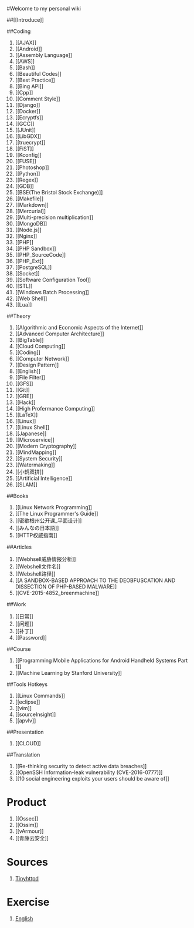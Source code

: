 #Welcome to my personal wiki

##[[Introduce]]

##Coding

1. [[AJAX]]
1. [[Android]]
1. [[Assembly Language]]
1. [[AWS]]
1. [[Bash]]
1. [[Beautiful Codes]]
1. [[Best Practice]]
1. [[Bing API]]
1. [[Cpp]]
1. [[Comment Style]]
1. [[Django]]
1. [[Docker]]
1. [[Ecryptfs]]
1. [[GCC]]
1. [[JUnit]]
1. [[LibGDX]]
1. [[truecrypt]]
1. [[FiST]]
1. [[Kconfig]]
1. [[FUSE]]
1. [[Photoshop]]
1. [[Python]]
1. [[Regex]]
1. [[GDB]]
1. [[BSE(The Bristol Stock Exchange)]]
1. [[Makefile]]
1. [[Markdown]]
1. [[Mercurial]]
1. [[Multi-precision multiplication]]
1. [[MongoDB]]
1. [[Node.js]]
1. [[Nginx]]
1. [[PHP]]
1. [[PHP Sandbox]]
1. [[PHP_SourceCode]]
1. [[PHP_Ext]]
1. [[PostgreSQL]]
1. [[Socket]]
1. [[Software Configuration Tool]]
1. [[STL]]
1. [[Windows Batch Processing]]
1. [[Web Shell]]
1. [[Lua]]

##Theory

1. [[Algorithmic and Economic Aspects of the Internet]]
1. [[Advanced Computer Architecture]]
1. [[BigTable]]
1. [[Cloud Computing]]
1. [[Coding]]
1. [[Computer Network]]
1. [[Design Pattern]]
1. [[English]]
1. [[File Filter]]
1. [[GFS]]
1. [[Git]]
1. [[GRE]]
1. [[Hack]]
1. [[High Profermance Computing]]
1. [[LaTeX]]
1. [[Linux]]
1. [[Linux Shell]]
1. [[Japanese]]
1. [[Microservice]]
1. [[Modern Cryptography]]
1. [[MindMapping]]
1. [[System Security]]
1. [[Watermaking]]
1. [[小鹤双拼]]
1. [[Artificial Intelligence]]
1. [[SLAM]]

##Books

1. [[Linux Network Programming]]
1. [[The Linux Programmer's Guide]]
1. [[密歇根州公开课_平面设计]]
1. [[みんなの日本語]]
1. [[HTTP权威指南]]

##Articles

1. [[Webhsell威胁情报分析]]
1. [[Webshell文件名]]
1. [[Webshell路径]]
1. [[A SANDBOX-BASED APPROACH TO THE DEOBFUSCATION AND DISSECTION OF PHP-BASED MALWARE]]
1. [[CVE-2015-4852_breenmachine]]

##Work

1. [[日常]]
1. [[问题]]
1. [[补丁]]
1. [[Password]]

##Course

1. [[Programming Mobile Applications for Android Handheld Systems Part 1]]
1. [[Machine Learning by Stanford University]]

##Tools Hotkeys

1. [[Linux Commands]]
1. [[eclipse]]
1. [[vim]]
1. [[sourceInsight]]
1. [[apvlv]]

##Presentation

1. [[CLOUD]]

##Translation

1. [[Re-thinking security to detect active data breaches]]
1. [[OpenSSH Information-leak vulnerability (CVE-2016-0777)]]
1. [[10 social engineering exploits your users should be aware of]]

# Product

1. [[Ossec]]
1. [[Ossim]]
1. [[vArmour]]
1. [[青藤云安全]]

# Sources

1. [Tinyhttpd](Tinyhttpd)

# Exercise

1. [English](English)
